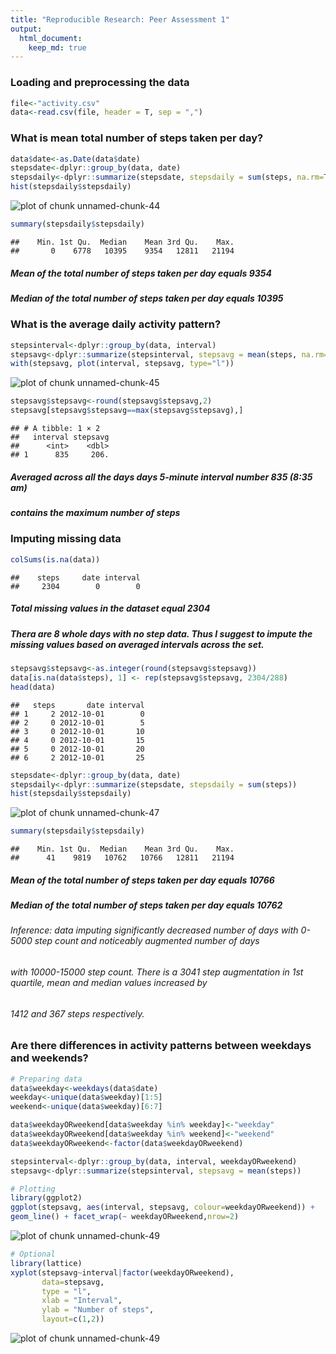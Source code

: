 ```yaml
---
title: "Reproducible Research: Peer Assessment 1"
output: 
  html_document:
    keep_md: true
--- 
```

### Loading and preprocessing the data


```r
file<-"activity.csv"
data<-read.csv(file, header = T, sep = ",")
```
    
      
### What is mean total number of steps taken per day?


```r
data$date<-as.Date(data$date)
stepsdate<-dplyr::group_by(data, date)
stepsdaily<-dplyr::summarize(stepsdate, stepsdaily = sum(steps, na.rm=TRUE))
hist(stepsdaily$stepsdaily)
```

![plot of chunk unnamed-chunk-44](figure/unnamed-chunk-44-1.png)

```r
summary(stepsdaily$stepsdaily)
```

```
##    Min. 1st Qu.  Median    Mean 3rd Qu.    Max. 
##       0    6778   10395    9354   12811   21194
```
##### Mean of the total number of steps taken per day equals 9354
##### Median of the total number of steps taken per day equals 10395    

### What is the average daily activity pattern?


```r
stepsinterval<-dplyr::group_by(data, interval)
stepsavg<-dplyr::summarize(stepsinterval, stepsavg = mean(steps, na.rm=TRUE))
with(stepsavg, plot(interval, stepsavg, type="l"))
```

![plot of chunk unnamed-chunk-45](figure/unnamed-chunk-45-1.png)

```r
stepsavg$stepsavg<-round(stepsavg$stepsavg,2)
stepsavg[stepsavg$stepsavg==max(stepsavg$stepsavg),]
```

```
## # A tibble: 1 × 2
##   interval stepsavg
##      <int>    <dbl>
## 1      835     206.
```
##### Averaged across all the days days 5-minute interval number 835 (8:35 am) 
##### contains the maximum number of steps   

### Imputing missing data


```r
colSums(is.na(data))
```

```
##    steps     date interval 
##     2304        0        0
```
##### Total missing values in the dataset equal 2304  
##### Thera are 8 whole days with no step data. Thus I suggest to impute the missing values based on averaged intervals across the set.


```r
stepsavg$stepsavg<-as.integer(round(stepsavg$stepsavg))
data[is.na(data$steps), 1] <- rep(stepsavg$stepsavg, 2304/288)
head(data)
```

```
##   steps       date interval
## 1     2 2012-10-01        0
## 2     0 2012-10-01        5
## 3     0 2012-10-01       10
## 4     0 2012-10-01       15
## 5     0 2012-10-01       20
## 6     2 2012-10-01       25
```

```r
stepsdate<-dplyr::group_by(data, date)
stepsdaily<-dplyr::summarize(stepsdate, stepsdaily = sum(steps))
hist(stepsdaily$stepsdaily)
```

![plot of chunk unnamed-chunk-47](figure/unnamed-chunk-47-1.png)

```r
summary(stepsdaily$stepsdaily)
```

```
##    Min. 1st Qu.  Median    Mean 3rd Qu.    Max. 
##      41    9819   10762   10766   12811   21194
```

##### Mean of the total number of steps taken per day equals 10766
##### Median of the total number of steps taken per day equals 10762
###### Inference: data imputing significantly decreased number of days with 0-5000 step count and noticeably augmented number of days  
###### with 10000-15000 step count. There is a 3041 step augmentation in 1st quartile, mean and median values increased by   
###### 1412 and 367 steps respectively.  

### Are there differences in activity patterns between weekdays and weekends?


```r
# Preparing data
data$weekday<-weekdays(data$date)
weekday<-unique(data$weekday)[1:5]
weekend<-unique(data$weekday)[6:7]

data$weekdayORweekend[data$weekday %in% weekday]<-"weekday"
data$weekdayORweekend[data$weekday %in% weekend]<-"weekend"
data$weekdayORweekend<-factor(data$weekdayORweekend)

stepsinterval<-dplyr::group_by(data, interval, weekdayORweekend)
stepsavg<-dplyr::summarize(stepsinterval, stepsavg = mean(steps))
```


```r
# Plotting
library(ggplot2)
ggplot(stepsavg, aes(interval, stepsavg, colour=weekdayORweekend)) +
geom_line() + facet_wrap(~ weekdayORweekend,nrow=2)
```

![plot of chunk unnamed-chunk-49](figure/unnamed-chunk-49-1.png)

```r
# Optional
library(lattice)
xyplot(stepsavg~interval|factor(weekdayORweekend),
       data=stepsavg,
       type = "l",
       xlab = "Interval",
       ylab = "Number of steps",
       layout=c(1,2))
```

![plot of chunk unnamed-chunk-49](figure/unnamed-chunk-49-2.png)



